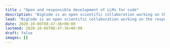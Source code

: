 ```yaml
---
title : "Open and responsible development of LLMs for code"
description: "BigCode is an open scientific collaboration working on the responsible development of large language models for code"
lead: "BigCode is an open scientific collaboration working on the responsible development of large language models for code"
date: 2020-10-06T08:47:36+00:00
lastmod: 2020-10-06T08:47:36+00:00
draft: false
images: []
---
```

